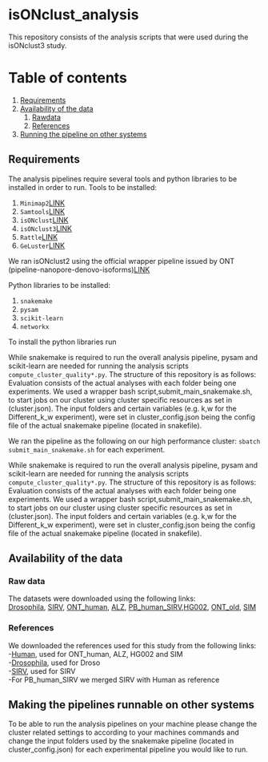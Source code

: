 # isONclust_analysis
This repository consists of the analysis scripts that were used during the isONclust3 study.
# Table of contents
1. [Requirements](#requirements)
2. [Availability of the data](#data_avail)
      1. [Rawdata](#raw)
      2. [References](#refs)
3. [Running the pipeline on other systems](#run)
   
## Requirements<a name="requirements"></a>

The analysis pipelines require several tools and python libraries to be installed in order to run.
Tools to be installed: 
1. `Minimap2`[LINK](https://github.com/lh3/minimap2)
2. `Samtools`[LINK](http://www.htslib.org/)
3. `isONclust`[LINK](https://github.com/ksahlin/isONclust)
4. `isONclust3`[LINK](https://github.com/aljpetri/isONclust3)
5. `Rattle`[LINK](https://github.com/comprna/RATTLE)
6. `GeLuster`[LINK](https://github.com/yutingsdu/GeLuster)

We ran isONclust2 using the official wrapper pipeline issued by ONT (pipeline-nanopore-denovo-isoforms)[LINK](https://github.com/nanoporetech/pipeline-nanopore-denovo-isoforms)

Python libraries to be installed:

1. `snakemake`
2. `pysam`
3. `scikit-learn`
4. `networkx`

To install the python libraries run 
   
While snakemake is required to run the overall analysis pipeline, pysam and scikit-learn are needed for running the analysis scripts `compute_cluster_quality*.py`.
The structure of this repository is as follows: Evaluation consists of the actual analyses with each folder being one experiments. We used a wrapper bash script,submit_main_snakemake.sh,  to start jobs on our cluster using cluster specific resources as set in (cluster.json). The input folders and certain variables (e.g. k,w for the Different_k_w experiment), were set in cluster_config.json being the config file of the actual snakemake pipeline (located in snakefile). 

We ran the pipeline as the following on our high performance cluster: ``sbatch submit_main_snakemake.sh`` for each experiment. 

   
While snakemake is required to run the overall analysis pipeline, pysam and scikit-learn are needed for running the analysis scripts `compute_cluster_quality*.py`.
The structure of this repository is as follows: Evaluation consists of the actual analyses with each folder being one experiments. We used a wrapper bash script,submit_main_snakemake.sh,  to start jobs on our cluster using cluster specific resources as set in (cluster.json). The input folders and certain variables (e.g. k,w for the Different_k_w experiment), were set in cluster_config.json being the config file of the actual snakemake pipeline (located in snakefile).  


## Availability of the data<a name="data_avail"></a>

### Raw data<a name="raw"></a>

The datasets were downloaded using the following links:<br />
[Drosophila](https://www.ebi.ac.uk/ena/browser/view/PRJEB34849), [SIRV](https://www.ebi.ac.uk/ena/browser/view/PRJEB34849), [ONT_human](https://www.ncbi.nlm.nih.gov/sra/DRX524696), [ALZ](https://downloads.pacbcloud.com/public/dataset/Alzheimer2019_IsoSeq/), [PB_human_SIRV](https://downloads.pacbcloud.com/public/dataset/UHRRisoseq2021/Intermediate-FullLengthReads/),[HG002](https://downloads.pacbcloud.com/public/dataset/Kinnex-full-length-RNA/DATA-Revio-HG002-1/2-FLNC/), [ONT_old](https://s3.amazonaws.com/nanopore-human-wgs/rna/fastq/Bham_Run1_20171115_1D.pass.dedup.fastq), [SIM](https://github.com/ksahlin/isONclust/blob/master/test/ccs.fastq.gz.part-ad)

### References<a name="refs"></a>

We downloaded the references used for this study from the following links: <br />
-[Human](https://github.com/marbl/CHM13), used for ONT_human, ALZ, HG002 and SIM <br />
-[Drosophila](ftp://ftp.ensembl.org/pub/release-97/fasta/drosophila_melanogaster/dna/Drosophila_melanogaster.BDGP6.22.dna.toplevel.fa.gz), used for Droso <br />
-[SIRV](https://www.lexogen.com/wp-content/uploads/2018/08/SIRV_Set1_Lot00141_Sequences_170612a-ZIP.zip), used for SIRV <br />
-For PB_human_SIRV we merged SIRV with Human as reference


## Making the pipelines runnable on other systems<a name="run"></a>
To be able to run the analysis pipelines on your machine please change the cluster related settings to according to your machines commands and change the input folders used by the snakemake pipeline (located in cluster_config.json) for each experimental pipeline you would like to run.
